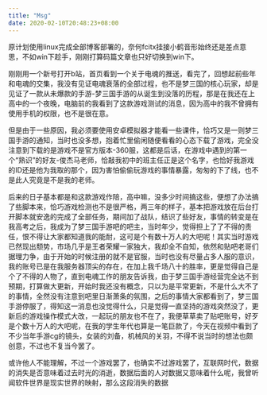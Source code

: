 ```yaml
---
title: "Msg"
date: 2020-02-10T20:48:23+08:00
---
```


原计划使用linux完成全部博客部署的，奈何fcitx挂接小鹤音形始终还是差点意思，不如win下趁手，刚刚打算码篇文章也只好切换到win下。


刚刚用一个新号打开b站，首页看到一个关于电魂的推送，看完了，回想起前些年和电魂的交集，我没有见证电魂衰落的全部过程，也不是梦三国的核心玩家，却是见证了一款从未爆款的手游-梦三国手游的从诞生到没落的历程，那是在我还在上高中的一个夜晚，电脑前的我看到了这款游戏测试的消息，因为高中的我不曾拥有使用手机的权限，也不是很在意。

但是由于一些原因，我必须要使用安卓模拟器才能看一些课件，恰巧又是一则梦三国手游的通知，当时也没多想，抱着忙里偷闲随便看看的心态下载了游戏，完全没注意到下载的是游戏不是官方版本-360服，这都是后话，在游戏中遇到的第一个“熟识”的好友-俊杰马老师，恰敲我初中的班主任正是这个名字，也恰好我游戏的ID还是他为我取的那个，因为害怕偷偷玩游戏的事情暴露，匆匆的下了线，也不是此人究竟是不是我的老师。

后来的日子基本都是和这款游戏作陪，高中嘛，没多少时间搞这些，便想了办法搞了些脚本来，恰巧游戏检测也不是很严格，两三年的样子，基本把游戏放在后台打开脚本就安逸的完成了全部任务，期间加了战队，结识了些好友，事情的转变是在我高考之后，我成为了梦三国手游吧的吧主，当时年少，觉得担上了了不得的责任，恨不得让大家都知道我的能耐，这可是个有数十万人的大吧呢！其实当时游戏已然现出颓势，市场几乎是王者荣耀一家独大，我却全不自知，依然和贴吧老哥们据理力争，由于开始的时候注册的就不是官服，当时也没有尽量占多人服的意识，我的账号已是在我服务器顶尖的存在，在加上我千场八十的胜率，更是觉得自己是个了不得的人物了，直到电魂工作的朋友告诉我，由于梦三国手游经营完全达不到预期，打算做大更新，开始时我还没有概念，只以为是平常更新，不是什么大不了的事情，全然没有注意到吧里日渐萧条的氛围，之后的事情大家都看到了，梦三国手游停服了，得知这一消息也没觉得什么，只是觉得一直坚持的游戏突然没了，更新后的游戏操作模式大改，一起玩的朋友也不在了，我便草草卖了贴吧账号，好歹是个数十万人的大吧呢，在我的学生年代也算是一笔巨款了，今天在视频中看到了不少当年手游cg的镜头，女装的刘备，机械风的关羽，不得不说当时的想法也颇创意，不过也不复当今罢了。

或许他人不能理解，不过一个游戏罢了，也确实不过游戏罢了，互联网时代，数据的消失是否意味着过去时光的消逝，数据后面的人对数据又意味着什么呢，我曾听闻软件世界是现实世界的映射，那么这段消失的数据
